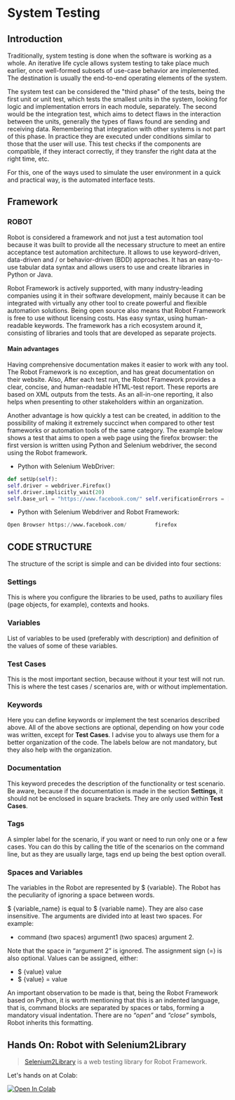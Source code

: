 System Testing
==============

## Introduction

Traditionally, system testing is done when the software is working as a whole. An iterative life cycle allows system testing to take place much earlier, once well-formed subsets of use-case behavior are implemented. The destination is usually the end-to-end operating elements of the system.

The system test can be considered the "third phase" of the tests, being the first unit or unit test, which tests the smallest units in the system, looking for logic and implementation errors in each module, separately. The second would be the integration test, which aims to detect flaws in the interaction between the units, generally the types of flaws found are sending and receiving data. Remembering that integration with other systems is not part of this phase.
In practice they are executed under conditions similar to those that the user will use. This test checks if the components are compatible, if they interact correctly, if they transfer the right data at the right time, etc.

For this, one of the ways used to simulate the user environment in a quick and practical way, is the automated interface tests.

## Framework

### ROBOT

Robot is considered a framework and not just a test automation tool because it was built to provide all the necessary structure to meet an entire acceptance test automation architecture. It allows to use keyword-driven, data-driven and / or behavior-driven (BDD) approaches. It has an easy-to-use tabular data syntax and allows users to use and create libraries in Python or Java.

Robot Framework is actively supported, with many industry-leading companies using it in their software development, mainly because it can be integrated with virtually any other tool to create powerful and flexible automation solutions. Being open source also means that Robot Framework is free to use without licensing costs. Has easy syntax, using human-readable keywords. The framework has a rich ecosystem around it, consisting of libraries and tools that are developed as separate projects.

#### Main advantages

Having comprehensive documentation makes it easier to work with any tool. The Robot Framework is no exception, and has great documentation on their website. 
Also, After each test run, the Robot Framework provides a clear, concise, and human-readable HTML-test report. These reports are based on XML outputs from the tests. As an all-in-one reporting, it also helps when presenting to other stakeholders within an organization.

Another advantage is how quickly a test can be created, in addition to the possibility of making it extremely succinct when compared to other test frameworks or automation tools of the same category. The example below shows a test that aims to open a web page using the firefox browser: the first version is written using Python and Selenium webdriver, the second using the Robot framework.

 * Python with Selenium WebDriver:
 ```python
def setUp(self):
self.driver = webdriver.Firefox() 
self.driver.implicitly_wait(20)
self.base_url = "https://www.facebook.com/" self.verificationErrors = [] self.accept_next_alert = True Keyword
```
 
 * Python with Selenium Webdriver and Robot Framework:
 ```python
Open Browser https://www.facebook.com/         firefox
```

## CODE STRUCTURE

The structure of the script is simple and can be divided into four sections:

### Settings
This is where you configure the libraries to be used, paths to auxiliary files (page objects, for example), contexts and hooks.

### Variables
List of variables to be used (preferably with description) and definition of the values of some of these variables.

### Test Cases
This is the most important section, because without it your test will not run. This is where the test cases / scenarios are, with or without implementation.

### Keywords

Here you can define keywords or implement the test scenarios described above. All of the above sections are optional, depending on how your code was written, except for **Test Cases**. I advise you to always use them for a better organization of the code. 
The labels below are not mandatory, but they also help with the organization.

### Documentation
This keyword precedes the description of the functionality or test scenario. Be aware, because if the documentation is made in the section **Settings**, it should not be enclosed in square brackets. They are only used within **Test Cases**.

### Tags
A simpler label for the scenario, if you want or need to run only one or a few cases. You can do this by calling the title of the scenarios on the command line, but as they are usually large, tags end up being the best option overall.

### Spaces and Variables
The variables in the Robot are represented by $ {variable}. The Robot has the peculiarity of ignoring a space between words.

$ {variable_name} is equal to $ {variable name}. They are also case insensitive. The arguments are divided into at least two spaces. For example:

* command (two spaces) argument1 (two spaces) argument 2.

Note that the space in “argument 2” is ignored. The assignment sign (=) is also optional. Values can be assigned, either:
* $ {value} value
* $ {value} = value

An important observation to be made is that, being the Robot Framework based on Python, it is worth mentioning that this is an indented language, that is, command blocks are separated by spaces or tabs, forming a mandatory visual indentation. There are no *“open”* and *“close”* symbols, Robot inherits this formatting.


## Hands On: Robot with Selenium2Library
 
> [Selenium2Library](https://robotframework.org/Selenium2Library/Selenium2Library.html) is a web testing library for Robot Framework.

Let's hands on at Colab:

<a href="https://colab.research.google.com/github/damorimRG/practical_testing_book/blob/master/testgranularity/robot.ipynb" target="_blank"> 
    <img alt="Open In Colab" src="https://colab.research.google.com/assets/colab-badge.svg"></a>